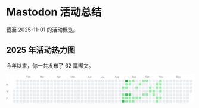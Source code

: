 # Mastodon 活动总结

截至 2025-11-01 的活动概览。

## 2025 年活动热力图

今年以来，你一共发布了 62 篇嘟文。

![Activity Heatmap](./heatmap.svg)